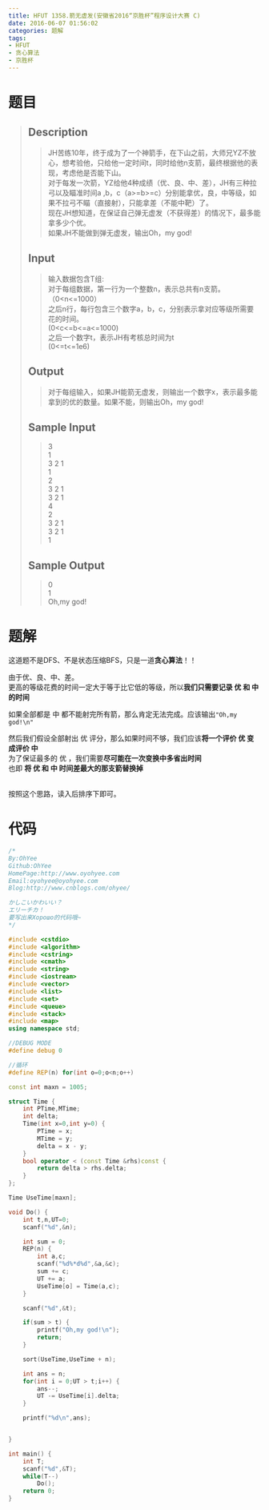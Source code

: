 ```yaml
---
title: HFUT 1358.箭无虚发(安徽省2016“京胜杯”程序设计大赛 C)
date: 2016-06-07 01:56:02
categories: 题解
tags: 
- HFUT
- 贪心算法
- 京胜杯
---
```


# 题目
>  ## Description  
>    
> >  JH苦练10年，终于成为了一个神箭手，在下山之前，大师兄YZ不放心，想考验他，只给他一定时间t，同时给他n支箭，最终根据他的表现，考虑他是否能下山。  
> >  对于每发一次箭，YZ给他4种成绩（优、良、中、差），JH有三种拉弓以及瞄准时间a ,b，c（a>=b>=c）分别能拿优，良，中等级，如果不拉弓不瞄（直接射），只能拿差（不能中靶）了。  
> >  现在JH想知道，在保证自己弹无虚发（不获得差）的情况下，最多能拿多少个优。  
> >  如果JH不能做到弹无虚发，输出Oh，my god!   
> <!--more-->   
>    
>  ## Input  
>    
> >  输入数据包含T组:  
> >  对于每组数据，第一行为一个整数n，表示总共有n支箭。  
> >  （0&lt;n&lt;=1000）  
> >  之后n行，每行包含三个数字a，b，c，分别表示拿对应等级所需要花的时间。  
> >  (0&lt;c&lt;=b&lt;=a&lt;=1000)  
> >  之后一个数字t，表示JH有考核总时间为t  
> >  (0&lt;=t&lt;=1e6)  
>    
>  ## Output  
>    
>  > 对于每组输入，如果JH能箭无虚发，则输出一个数字x，表示最多能拿到的优的数量。如果不能，则输出Oh，my god!  
>    
>  ## Sample Input  
>    
> >  3  
> >  1  
> >  3 2 1  
> >  1  
> >  2  
> >  3 2 1  
> >  3 2 1  
> >  4  
> >  2  
> >  3 2 1  
> >  3 2 1  
> >  1  
>    
>  ## Sample Output  
>    
> >  0  
> >  1  
> >  Oh,my god!  

# 题解

这道题不是DFS、不是状态压缩BFS，只是一道**贪心算法**！！

由于优、良、中、差。  
更高的等级花费的时间一定大于等于比它低的等级，所以**我们只需要记录 优 和 中 的时间**  

如果全部都是 中 都不能射完所有箭，那么肯定无法完成。应该输出`"Oh,my god!\n"`

然后我们假设全部射出 优 评分，那么如果时间不够，我们应该**将一个评价 优 变成评价 中**  
为了保证最多的 优 ，我们需要**尽可能在一次变换中多省出时间**  
也即 **将 优 和 中 时间差最大的那支箭替换掉**  
<br>  

按照这个思路，读入后排序下即可。


# 代码
```cpp HFUT 1358.箭无虚发.cpp https://github.com/OhYee/ACM.github.io/blob/master/HFUT/1358.%E7%AE%AD%E6%97%A0%E8%99%9A%E5%8F%91.cpp GitHub代码备份
/*
By:OhYee
Github:OhYee
HomePage:http://www.oyohyee.com
Email:oyohyee@oyohyee.com
Blog:http://www.cnblogs.com/ohyee/

かしこいかわいい？
エリーチカ！
要写出来Хорошо的代码哦~
*/

#include <cstdio>
#include <algorithm>
#include <cstring>
#include <cmath>
#include <string>
#include <iostream>
#include <vector>
#include <list>
#include <set>
#include <queue>
#include <stack>
#include <map>
using namespace std;

//DEBUG MODE
#define debug 0

//循环
#define REP(n) for(int o=0;o<n;o++)

const int maxn = 1005;

struct Time {
    int PTime,MTime;
    int delta;
    Time(int x=0,int y=0) {
        PTime = x;
        MTime = y;
        delta = x - y;
    }
    bool operator < (const Time &rhs)const {
        return delta > rhs.delta;
    }
};

Time UseTime[maxn];

void Do() {
    int t,n,UT=0;
    scanf("%d",&n);

    int sum = 0;
    REP(n) {
        int a,c;
        scanf("%d%*d%d",&a,&c);
        sum += c;
        UT += a;
        UseTime[o] = Time(a,c);
    }

    scanf("%d",&t);

    if(sum > t) {
        printf("Oh,my god!\n");
        return;
    }

    sort(UseTime,UseTime + n);

    int ans = n;
    for(int i = 0;UT > t;i++) {
        ans--;
        UT -= UseTime[i].delta;
    }

    printf("%d\n",ans);


}

int main() {
    int T;
    scanf("%d",&T);
    while(T--)
        Do();
    return 0;
}
```